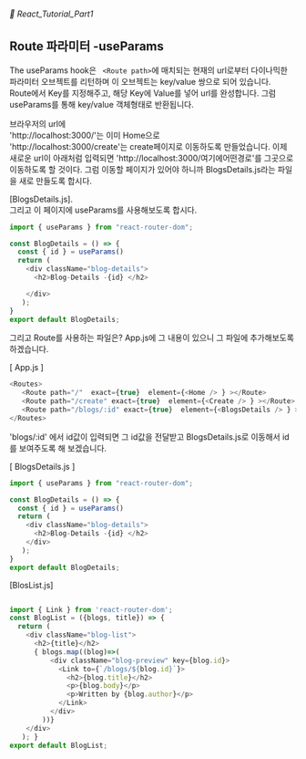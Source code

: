 ###### 🌵 React_Tutorial_Part1


## Route 파라미터 -useParams 

The useParams hook은 ``` <Route path>```에 매치되는 현재의 url로부터 다이나믹한 파라미터 오브젝트를 리턴하며 이 오브젝트는  key/value 쌍으로 되어 있습니다.   
Route에서 Key를 지정해주고, 해당 Key에 Value를 넣어 url를 완성합니다. 그럼 useParams를 통해 key/value 객체형태로 반환됩니다.


브라우저의 url에     
'http://localhost:3000/'는 이미 Home으로   
'http://localhost:3000/create'는 create페이지로 이동하도록 만들었습니다. 
이제 새로운 url이 아래처럼 입력되면 
'http://localhost:3000/여기에어떤경로'를 그곳으로 이동하도록 할 것이다.  그럼 이동할 페이지가 있어야 하니까 BlogsDetails.js라는 파일을 새로 만들도록 합시다.   

[BlogsDetails.js].  
그리고 이 페이지에 useParams를 사용해보도록 합시다.    
``` javascript
import { useParams } from "react-router-dom";

const BlogDetails = () => {
  const { id } = useParams()
  return ( 
    <div className="blog-details">
      <h2>Blog-Details -{id} </h2>

    </div>
   );
}
export default BlogDetails;

```  
그리고 Route를 사용하는 파일은?  App.js에 그 내용이 있으니 그 파일에 추가해보도록 하겠습니다.  

[ App.js ]  
```javascript 
<Routes>
   <Route path="/"  exact={true}  element={<Home /> } ></Route>
   <Route path="/create" exact={true}  element={<Create /> } ></Route>  
   <Route path="/blogs/:id" exact={true}  element={<BlogsDetails /> } ></Route>   
</Routes>
```    
'blogs/:id' 에서 id값이 입력되면 그 id값을 전달받고 BlogsDetails.js로 이동해서 id를 보여주도록 해 보겠습니다.  

[ BlogsDetails.js ]   

```javascript
import { useParams } from "react-router-dom";

const BlogDetails = () => {
  const { id } = useParams()
  return ( 
    <div className="blog-details">
      <h2>Blog-Details -{id} </h2>
    </div>
   );
}
export default BlogDetails;

```     




[BlosList.js]
```javascript

import { Link } from 'react-router-dom';
const BlogList = ({blogs, title}) => {
  return ( 
    <div className="blog-list">
      <h2>{title}</h2>
      { blogs.map((blog)=>(
          <div className="blog-preview" key={blog.id}> 
            <Link to={`/blogs/${blog.id}`}> 
              <h2>{blog.title}</h2>
              <p>{blog.body}</p>
              <p>Written by {blog.author}</p>
            </Link>
          </div>
        ))}
    </div>
   ); }
export default BlogList;

```  

